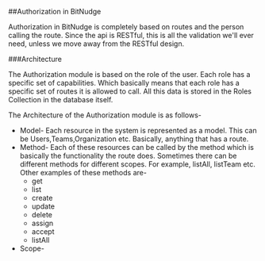 ##Authorization in BitNudge

Authorization in BitNudge is completely based on routes and the person calling the route. Since the api is RESTful, this is all the validation we'll ever need, unless we move away from the RESTful design.

###Architecture

The Authorization module is based on the role of the user. Each role has a specific set of capabilities. Which basically means that each role has a specific set of routes it is allowed to call. All this data is stored in the Roles Collection in the database itself.

The Architecture of the Authorization module is as follows-

- Model- Each resource in the system is represented as a model. This can be Users,Teams,Organization etc. Basically, anything that has a route.
- Method- Each of these resources can be called by the method which is basically the functionality the route does. Sometimes there can be different methods for different scopes. For example, listAll, listTeam etc. Other examples of these methods are-
  - get
  - list
  - create
  - update
  - delete
  - assign
  - accept
  - listAll
- Scope-
